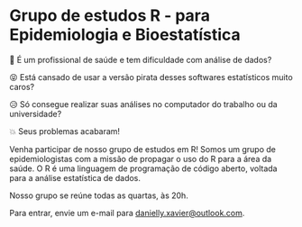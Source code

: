 # Grupo de estudos R - para Epidemiologia e Bioestatística

:hospital: É um profissional de saúde e tem dificuldade com análise de dados? 

:stuck_out_tongue_closed_eyes: Está cansado de usar a versão pirata desses softwares estatísticos muito caros? 

:disappointed_relieved: Só consegue realizar suas análises no computador do trabalho ou da universidade?

:boom: Seus problemas acabaram!

Venha participar de nosso grupo de estudos em R! 
Somos um grupo de epidemiologistas com a missão de propagar o uso do R para a área da saúde. 
O R é uma linguagem de programação de código aberto, voltada para a análise estatística de dados. 

Nosso grupo se reúne todas as quartas, às 20h. 

Para entrar, envie um e-mail para danielly.xavier@outlook.com.
